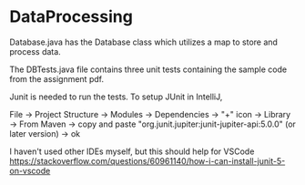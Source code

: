 # DataProcessing

Database.java has the Database class which utilizes a map to store and process data. 

The DBTests.java file contains three unit tests containing the sample code from the assignment pdf.

Junit is needed to run the tests.
To setup JUnit in IntelliJ,

  File -> Project Structure -> Modules -> Dependencies -> "+" icon -> Library -> From Maven -> copy and paste "org.junit.jupiter:junit-jupiter-api:5.0.0" (or later version) -> ok

I haven't used other IDEs myself, but this should help for VSCode
  https://stackoverflow.com/questions/60961140/how-i-can-install-junit-5-on-vscode
